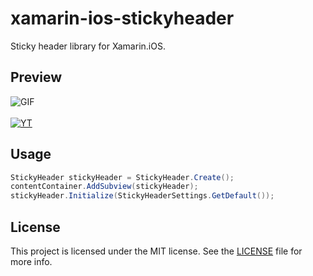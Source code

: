 # xamarin-ios-stickyheader
Sticky header library for Xamarin.iOS. 

## Preview

![GIF](https://media.giphy.com/media/l0MYMJSOMY5X7Kpfq/giphy.gif)<br />
<br />
[![YT](https://img.youtube.com/vi/Eladkw-h24I/0.jpg)](https://www.youtube.com/watch?v=Eladkw-h24I)

## Usage 

```C#
StickyHeader stickyHeader = StickyHeader.Create();
contentContainer.AddSubview(stickyHeader);
stickyHeader.Initialize(StickyHeaderSettings.GetDefault());
```

## License

This project is licensed under the MIT license. See the [LICENSE](LICENSE) file for more info.
